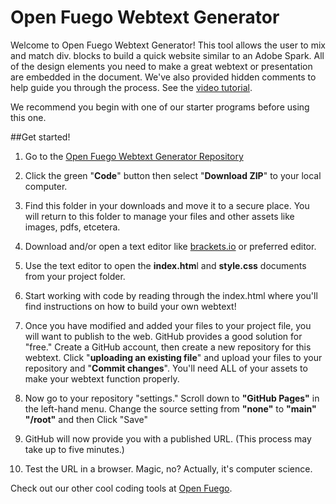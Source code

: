# Open Fuego Webtext Generator

Welcome to Open Fuego Webtext Generator! This tool allows the user to mix and match div. blocks to build a quick website similar to an Adobe Spark. All of the design elements you need to make a great webtext or presentation are embedded in the document. We've also provided hidden comments to help guide you through the process. See the [video tutorial](https://www.youtube.com/watch?v=QzMJtLUncIg).

We recommend you begin with one of our starter programs before using this one. 
    
    
##Get started!


1. Go to the [Open Fuego Webtext Generator Repository](https://github.com/Open-Fuego/open-fuego-webtext-generator)

2. Click the green "**Code**" button then select "**Download ZIP**" to your local computer. 

3. Find this folder in your downloads and move it to a secure place. You will return to this folder to manage your files and other assets like images, pdfs, etcetera. 

4. Download and/or open a text editor like [brackets.io](https://brackets.io) or preferred editor. 

5. Use the text editor to open the **index.htm**l and **style.css** documents from your project folder.  

6. Start working with code by reading through the index.html where you'll find instructions on how to build your own webtext! 

7. Once you have modified and added your files to your project file, you will want to publish to the web. GitHub provides a good solution for "free." Create a GitHub account, then create a new repository for this webtext. Click  "**uploading an existing file**" and upload your files to your repository and "**Commit changes**". You'll need ALL of your assets to make your webtext function properly. 

8. Now go to your repository "settings." Scroll down to **"GitHub Pages"** in the left-hand menu. Change the source setting from **"none"** to **"main" "/root"** and then Click "Save"

9. GitHub will now provide you with a published URL. (This process may take up to five minutes.)

10. Test the URL in a browser. Magic, no? Actually, it's computer science.  


Check out our other cool coding tools at [Open Fuego](https://open-fuego.github.io/Open-Fuego-Coding-Tools/).



